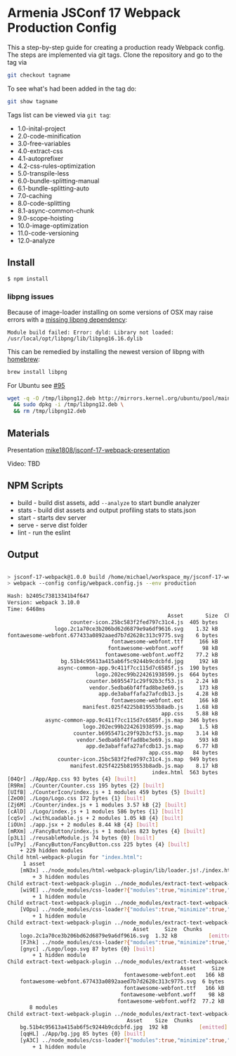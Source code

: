 # Armenia JSConf 17 Webpack Production Config

This a step-by-step guide for creating a production ready Webpack config.
The steps are implemented via git tags. Clone the repository and go to
the tag via

```sh
git checkout tagname
```

To see what's had been added in the tag do:

```sh
git show tagname
```

Tags list can be viewed via `git tag`:

- 1.0-inital-project
- 2.0-code-minification
- 3.0-free-variables
- 4.0-extract-css
- 4.1-autoprefixer
- 4.2-css-rules-optimization
- 5.0-transpile-less
- 6.0-bundle-splitting-manual
- 6.1-bundle-splitting-auto
- 7.0-caching
- 8.0-code-splitting
- 8.1-async-common-chunk
- 9.0-scope-hoisting
- 10.0-image-optimization
- 11.0-code-versioning
- 12.0-analyze


## Install

```sh
$ npm install
```

### libpng issues

Because of image-loader installing on some versions of OSX may raise errors with a [missing libpng dependency](https://github.com/tcoopman/image-webpack-loader/issues/51#issuecomment-273597313):
```
Module build failed: Error: dyld: Library not loaded: /usr/local/opt/libpng/lib/libpng16.16.dylib
```
This can be remedied by installing the newest version of libpng with [homebrew](http://brew.sh/):

```sh
brew install libpng
```

For Ubuntu see [#95](https://github.com/tcoopman/image-webpack-loader/issues/95)

```sh
wget -q -O /tmp/libpng12.deb http://mirrors.kernel.org/ubuntu/pool/main/libp/libpng/libpng12-0_1.2.54-1ubuntu1_amd64.deb \
  && sudo dpkg -i /tmp/libpng12.deb \
  && rm /tmp/libpng12.deb
```

## Materials

Presentation [mike1808/jsconf-17-webpack-presentation](https://github.com/mike1808/jsconf-17-webpack-presentation)

Video: TBD

## NPM Scripts

- build - build dist assets, add `--analyze` to start bundle analyzer
- stats - build dist assets and output profiling stats to stats.json
- start - starts dev server
- serve - serve dist folder
- lint - run the eslint


## Output

```bash

> jsconf-17-webpack@1.0.0 build /home/michael/workspace_my/jsconf-17-webpack
> webpack --config config/webpack.config.js --env production

Hash: b2405c73813341b4f647
Version: webpack 3.10.0
Time: 6468ms
                                                   Asset       Size  Chunks             Chunk Names
                    counter-icon.25bc583f2fed797c31c4.js  405 bytes       5  [emitted]  counter-icon
               logo.2c1a70ce3b206bd62d6879e9a6df9616.svg    1.32 kB          [emitted]  
fontawesome-webfont.677433a0892aaed7b7d2628c313c9775.svg    6 bytes          [emitted]  
                                 fontawesome-webfont.ttf     166 kB          [emitted]  
                                fontawesome-webfont.woff      98 kB          [emitted]  
                               fontawesome-webfont.woff2    77.2 kB          [emitted]  
                 bg.51b4c95613a415ab6f5c9244b9cdcbfd.jpg     192 kB          [emitted]  
                async-common-app.9c411f7cc115d7c6585f.js  190 bytes       0  [emitted]  async-common-app
                            logo.202ec99b224261938599.js  664 bytes       1  [emitted]  logo
                         counter.b6955471c29f92b3cf53.js    2.24 kB       2  [emitted]  counter
                          vendor.5edba6bf4ffad8be3e69.js     173 kB       3  [emitted]  vendor
                             app.de3abaffafa27afcdb13.js    4.28 kB       4  [emitted]  app
                                 fontawesome-webfont.eot     166 kB          [emitted]  
                        manifest.025f4225b819553b8adb.js    1.68 kB       6  [emitted]  manifest
                                                 app.css    5.88 kB       4  [emitted]  app
            async-common-app.9c411f7cc115d7c6585f.js.map  346 bytes       0  [emitted]  async-common-app
                        logo.202ec99b224261938599.js.map     1.5 kB       1  [emitted]  logo
                     counter.b6955471c29f92b3cf53.js.map    3.14 kB       2  [emitted]  counter
                      vendor.5edba6bf4ffad8be3e69.js.map     593 kB       3  [emitted]  vendor
                         app.de3abaffafa27afcdb13.js.map    6.77 kB       4  [emitted]  app
                                             app.css.map   84 bytes       4  [emitted]  app
                counter-icon.25bc583f2fed797c31c4.js.map  949 bytes       5  [emitted]  counter-icon
                    manifest.025f4225b819553b8adb.js.map    8.17 kB       6  [emitted]  manifest
                                              index.html  563 bytes          [emitted]  
[04Qr] ./App/App.css 93 bytes {4} [built]
[R9Rm] ./Counter/Counter.css 195 bytes {2} [built]
[UIfB] ./CounterIcon/index.js + 1 modules 459 bytes {5} [built]
[ZeO0] ./Logo/Logo.css 172 bytes {1} [built]
[Zj6M] ./Counter/index.js + 1 modules 3.57 kB {2} [built]
[cAlD] ./Logo/index.js + 1 modules 586 bytes {1} [built]
[cqSv] ./withLoadable.js + 2 modules 1.05 kB {4} [built]
[iOUn] ./app.jsx + 2 modules 8.44 kB {4} [built]
[mRXm] ./FancyButton/index.js + 1 modules 823 bytes {4} [built]
[p3L1] ./reusableModule.js 74 bytes {0} [built]
[u7Py] ./FancyButton/FancyButton.css 225 bytes {4} [built]
    + 229 hidden modules
Child html-webpack-plugin for "index.html":
     1 asset
    [mN3x] ../node_modules/html-webpack-plugin/lib/loader.js!./index.html 659 bytes {0} [built]
        + 3 hidden modules
Child extract-text-webpack-plugin ../node_modules/extract-text-webpack-plugin/dist ../node_modules/css-loader/index.js??ref--2-oneOf-1-1!../node_modules/postcss-loader/lib/index.js??ref--2-oneOf-1-2!FancyButton/FancyButton.css:
    [wi9E] ../node_modules/css-loader?{"modules":true,"minimize":true,"sourceMap":true,"localIdentName":"purify-[name]__[local]___[hash:base64:5]"}!../node_modules/postcss-loader/lib?{"plugins":[null]}!./FancyButton/FancyButton.css 8.72 kB {0} [built]
        + 1 hidden module
Child extract-text-webpack-plugin ../node_modules/extract-text-webpack-plugin/dist ../node_modules/css-loader/index.js??ref--2-oneOf-1-1!../node_modules/postcss-loader/lib/index.js??ref--2-oneOf-1-2!Counter/Counter.css:
    [VOpu] ../node_modules/css-loader?{"modules":true,"minimize":true,"sourceMap":true,"localIdentName":"purify-[name]__[local]___[hash:base64:5]"}!../node_modules/postcss-loader/lib?{"plugins":[null]}!./Counter/Counter.css 1.08 kB {0} [built]
        + 1 hidden module
Child extract-text-webpack-plugin ../node_modules/extract-text-webpack-plugin/dist ../node_modules/css-loader/index.js??ref--2-oneOf-1-1!../node_modules/postcss-loader/lib/index.js??ref--2-oneOf-1-2!Logo/Logo.css:
                                        Asset     Size  Chunks             Chunk Names
    logo.2c1a70ce3b206bd62d6879e9a6df9616.svg  1.32 kB          [emitted]  
    [FJhk] ../node_modules/css-loader?{"modules":true,"minimize":true,"sourceMap":true,"localIdentName":"purify-[name]__[local]___[hash:base64:5]"}!../node_modules/postcss-loader/lib?{"plugins":[null]}!./Logo/Logo.css 1.76 kB {0} [built]
    [gnyc] ./Logo/logo.svg 87 bytes {0} [built]
        + 1 hidden module
Child extract-text-webpack-plugin ../node_modules/extract-text-webpack-plugin/dist ../node_modules/css-loader/index.js??ref--2-oneOf-0-1!../node_modules/font-awesome/css/font-awesome.css:
                                                       Asset     Size  Chunks             Chunk Names
                                     fontawesome-webfont.eot   166 kB          [emitted]  
    fontawesome-webfont.677433a0892aaed7b7d2628c313c9775.svg  6 bytes          [emitted]  
                                     fontawesome-webfont.ttf   166 kB          [emitted]  
                                    fontawesome-webfont.woff    98 kB          [emitted]  
                                   fontawesome-webfont.woff2  77.2 kB          [emitted]  
       8 modules
Child extract-text-webpack-plugin ../node_modules/extract-text-webpack-plugin/dist ../node_modules/css-loader/index.js??ref--2-oneOf-1-1!../node_modules/postcss-loader/lib/index.js??ref--2-oneOf-1-2!App/App.css:
                                      Asset    Size  Chunks             Chunk Names
    bg.51b4c95613a415ab6f5c9244b9cdcbfd.jpg  192 kB          [emitted]  
    [qqHL] ./App/bg.jpg 85 bytes {0} [built]
    [yA3C] ../node_modules/css-loader?{"modules":true,"minimize":true,"sourceMap":true,"localIdentName":"purify-[name]__[local]___[hash:base64:5]"}!../node_modules/postcss-loader/lib?{}!./App/App.css 1.7 kB {0} [built]
        + 1 hidden module
```
